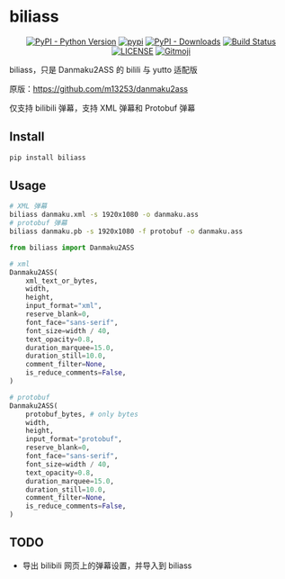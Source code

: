 # biliass

<p align="center">
   <a href="https://python.org/" target="_blank"><img alt="PyPI - Python Version" src="https://img.shields.io/pypi/pyversions/biliass?logo=python&style=flat-square"></a>
   <a href="https://pypi.org/project/biliass/" target="_blank"><img src="https://img.shields.io/pypi/v/biliass?style=flat-square" alt="pypi"></a>
   <a href="https://pypi.org/project/biliass/" target="_blank"><img alt="PyPI - Downloads" src="https://img.shields.io/pypi/dm/biliass?style=flat-square"></a>
   <a href="https://actions-badge.atrox.dev/yutto-dev/biliass/goto?ref=main"><img alt="Build Status" src="https://img.shields.io/endpoint.svg?url=https%3A%2F%2Factions-badge.atrox.dev%2Fyutto-dev%2Fbiliass%2Fbadge%3Fref%3Dmain&style=flat-square&label=Test" /></a>
   <a href="LICENSE"><img alt="LICENSE" src="https://img.shields.io/github/license/yutto-dev/biliass?style=flat-square"></a>
   <a href="https://gitmoji.dev"><img src="https://img.shields.io/badge/gitmoji-%20😜%20😍-FFDD67?style=flat-square" alt="Gitmoji"></a>
</p>

biliass，只是 Danmaku2ASS 的 bilili 与 yutto 适配版

原版：<https://github.com/m13253/danmaku2ass>

仅支持 bilibili 弹幕，支持 XML 弹幕和 Protobuf 弹幕

## Install

```bash
pip install biliass
```

## Usage

```bash
# XML 弹幕
biliass danmaku.xml -s 1920x1080 -o danmaku.ass
# protobuf 弹幕
biliass danmaku.pb -s 1920x1080 -f protobuf -o danmaku.ass
```

```python
from biliass import Danmaku2ASS

# xml
Danmaku2ASS(
    xml_text_or_bytes,
    width,
    height,
    input_format="xml",
    reserve_blank=0,
    font_face="sans-serif",
    font_size=width / 40,
    text_opacity=0.8,
    duration_marquee=15.0,
    duration_still=10.0,
    comment_filter=None,
    is_reduce_comments=False,
)

# protobuf
Danmaku2ASS(
    protobuf_bytes, # only bytes
    width,
    height,
    input_format="protobuf",
    reserve_blank=0,
    font_face="sans-serif",
    font_size=width / 40,
    text_opacity=0.8,
    duration_marquee=15.0,
    duration_still=10.0,
    comment_filter=None,
    is_reduce_comments=False,
)
```

## TODO

-  导出 bilibili 网页上的弹幕设置，并导入到 biliass
